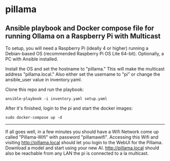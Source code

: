# pillama
Ansible playbook and Docker compose file for running Ollama on a Raspberry Pi with Multicast
---
To setup, you will need a Raspberry Pi (ideally 4 or higher) running a Debian-based OS (recommended Raspberry Pi OS Lite 64-bit). Optionally, a PC with Ansible installed.

Install the OS and set the hostname to "pillama." This will make the multicast address "pillama.local." Also either set the username to "pi" or change the ansible_user value in inventory.yaml.

Clone this repo and run the playbook:
```
ansible-playbook -i inventory.yaml setup.yaml
```

After it's finished, login to the pi and start the docker images:
```
sudo docker-compose up -d
```
---
If all goes well, in a few minutes you should have a Wifi Network come up called "Pillama-Wifi" with password "pillamawifi". Accessing this Wifi and visiting http://pillama.local should let you login to the WebUI for the Pillama. Download a model and start using your new AI. http://pillama.local should also be reachable from any LAN the pi is connected to a la multicast.
